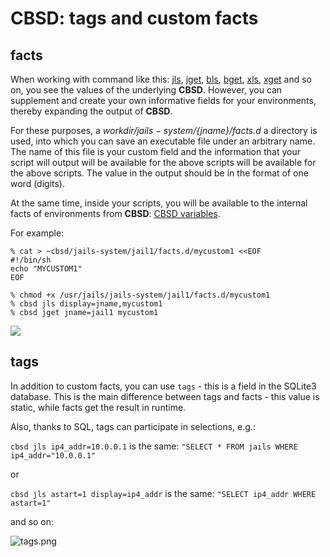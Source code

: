 # CBSD: tags and custom facts

## facts

When working with command like this: [jls](../jail/wf_jls_ssi.md), [jget](../jail/wf_jget_ssi.md), 
[bls](../bhyve/wf_bls_ssi.md), [bget](../bhyve/wf_bget_ssi.md), [xls](../xen/wf_xls_ssi.md), [xget](../jail/wf_xget_ssi.md) and so on, you see the values of the underlying **CBSD**.
However, you can supplement and create your own informative fields for your environments, thereby expanding the output of **CBSD**.

For these purposes, a _${workdir}/jails-system/${jname}/facts.d_ a directory is used, into which you can save an executable file under an arbitrary name.
The name of this file is your custom field and the information that your script will output will be available for the above scripts
will be available for the above scripts.
The value in the output should be in the format of one word (digits).

At the same time, inside your scripts, you will be available to the internal facts of environments from **CBSD**: [CBSD variables](http://www.bsdstore.ru/en/13.0.x/wf_cbsd_variables_ssi.html).

For example:

```
% cat > ~cbsd/jails-system/jail1/facts.d/mycustom1 <<EOF
#!/bin/sh
echo "MYCUSTOM1"
EOF

% chmod +x /usr/jails/jails-system/jail1/facts.d/mycustom1
% cbsd jls display=jname,mycustom1
% cbsd jget jname=jail1 mycustom1
```

![](http://www.bsdstore.ru/img/custom_facts1.png)

## tags

In addition to custom facts, you can use `tags` - this is a field in the SQLite3 database. This is the main difference between tags and facts - this value is static, while facts get the result in runtime.

Also, thanks to SQL, tags can participate in selections, e.g.:


`cbsd jls ip4_addr=10.0.0.1` is the same: `"SELECT * FROM jails WHERE ip4_addr="10.0.0.1"`

or

`cbsd jls astart=1 display=ip4_addr` is the same: `"SELECT ip4_addr WHERE astart=1"`

and so on:

![tags.png](https://convectix.com/img/tags.png)
